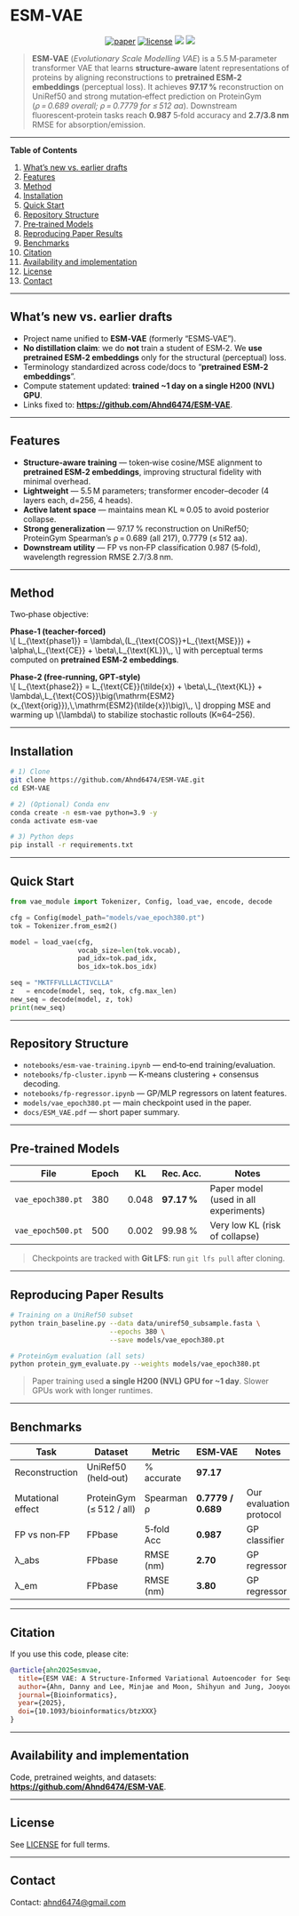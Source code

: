 # ESM‑VAE

<p align="center">
  <a href="https://doi.org/10.1093/bioinformatics/btzXXX"><img src="https://img.shields.io/badge/Paper-Bioinformatics(TMD)-green.svg?style=flat-square" alt="paper"></a>
  <a href="https://github.com/Ahnd6474/ESM-VAE/blob/main/LICENSE"><img src="https://img.shields.io/github/license/Ahnd6474/ESM-VAE?style=flat-square" alt="license"></a>
  <a href="#"><img src="https://img.shields.io/badge/python-3.9%2B-blue.svg?style=flat-square"></a>
  <a href="#"><img src="https://img.shields.io/badge/PRs-welcome-brightgreen.svg?style=flat-square"></a>
</p>

> **ESM‑VAE** (*Evolutionary Scale Modelling VAE*) is a 5.5 M‑parameter transformer VAE that learns **structure‑aware** latent representations of proteins by aligning reconstructions to **pretrained ESM‑2 embeddings** (perceptual loss). It achieves **97.17 %** reconstruction on UniRef50 and strong mutation‑effect prediction on ProteinGym (*ρ = 0.689 overall; ρ = 0.7779 for ≤ 512 aa*). Downstream fluorescent‑protein tasks reach **0.987** 5‑fold accuracy and **2.7/3.8 nm** RMSE for absorption/emission.

---

**Table of Contents**

1. [What’s new vs. earlier drafts](#whats-new-vs-earlier-drafts)
2. [Features](#features)
3. [Method](#method)
4. [Installation](#installation)
5. [Quick Start](#quick-start)
6. [Repository Structure](#repository-structure)
7. [Pre‑trained Models](#pre-trained-models)
8. [Reproducing Paper Results](#reproducing-paper-results)
9. [Benchmarks](#benchmarks)
10. [Citation](#citation)
11. [Availability and implementation](#availability-and-implementation)
12. [License](#license)
13. [Contact](#contact)

---

## What’s new vs. earlier drafts

- Project name unified to **ESM‑VAE** (formerly “ESMS‑VAE”).  
- **No distillation claim**: we do **not** train a student of ESM‑2. We **use pretrained ESM‑2 embeddings** only for the structural (perceptual) loss.  
- Terminology standardized across code/docs to “**pretrained ESM‑2 embeddings**”.  
- Compute statement updated: **trained ~1 day on a single H200 (NVL) GPU**.  
- Links fixed to: **https://github.com/Ahnd6474/ESM-VAE**.

---

## Features

- **Structure‑aware training** — token‑wise cosine/MSE alignment to **pretrained ESM‑2 embeddings**, improving structural fidelity with minimal overhead.
- **Lightweight** — 5.5 M parameters; transformer encoder–decoder (4 layers each, d=256, 4 heads).
- **Active latent space** — maintains mean KL ≈ 0.05 to avoid posterior collapse.
- **Strong generalization** — 97.17 % reconstruction on UniRef50; ProteinGym Spearman’s ρ = 0.689 (all 217), 0.7779 (≤ 512 aa).
- **Downstream utility** — FP vs non‑FP classification 0.987 (5‑fold), wavelength regression RMSE 2.7/3.8 nm.

---

## Method

Two‑phase objective:

**Phase‑1 (teacher‑forced)**  
\\[
L_{\\text{phase1}}
= \\lambda\\,(L_{\\text{COS}}+L_{\\text{MSE}}) + \\alpha\\,L_{\\text{CE}} + \\beta\\,L_{\\text{KL}}\\,,
\\]
with perceptual terms computed on **pretrained ESM‑2 embeddings**.

**Phase‑2 (free‑running, GPT‑style)**  
\\[
L_{\\text{phase2}} = L_{\\text{CE}}(\\tilde{x}) + \\beta\\,L_{\\text{KL}} + \\lambda\\,L_{\\text{COS}}\\big(\\mathrm{ESM2}(x_{\\text{orig}}),\\,\\mathrm{ESM2}(\\tilde{x})\\big)\\,,
\\]
dropping MSE and warming up \\(\\lambda\\) to stabilize stochastic rollouts (K≈64–256).

---

## Installation

```bash
# 1) Clone
git clone https://github.com/Ahnd6474/ESM-VAE.git
cd ESM-VAE

# 2) (Optional) Conda env
conda create -n esm-vae python=3.9 -y
conda activate esm-vae

# 3) Python deps
pip install -r requirements.txt
```

---

## Quick Start

```python
from vae_module import Tokenizer, Config, load_vae, encode, decode

cfg = Config(model_path="models/vae_epoch380.pt")
tok = Tokenizer.from_esm2()

model = load_vae(cfg,
                 vocab_size=len(tok.vocab),
                 pad_idx=tok.pad_idx,
                 bos_idx=tok.bos_idx)

seq = "MKTFFVLLLACTIVCLLA"
z   = encode(model, seq, tok, cfg.max_len)
new_seq = decode(model, z, tok)
print(new_seq)
```

---

## Repository Structure

- `notebooks/esm-vae-training.ipynb` — end‑to‑end training/evaluation.
- `notebooks/fp-cluster.ipynb` — K‑means clustering + consensus decoding.
- `notebooks/fp-regressor.ipynb` — GP/MLP regressors on latent features.
- `models/vae_epoch380.pt` — main checkpoint used in the paper.
- `docs/ESM_VAE.pdf` — short paper summary.

---

## Pre‑trained Models

| File              | Epoch | KL    | Rec. Acc.   | Notes                                  |
| ----------------- | ----- | ----- | ----------- | -------------------------------------- |
| `vae_epoch380.pt` | 380   | 0.048 | **97.17 %** | Paper model (used in all experiments)  |
| `vae_epoch500.pt` | 500   | 0.002 | 99.98 %     | Very low KL (risk of collapse)         |

> Checkpoints are tracked with **Git LFS**: run `git lfs pull` after cloning.

---

## Reproducing Paper Results

```bash
# Training on a UniRef50 subset
python train_baseline.py --data data/uniref50_subsample.fasta \
                         --epochs 380 \
                         --save models/vae_epoch380.pt

# ProteinGym evaluation (all sets)
python protein_gym_evaluate.py --weights models/vae_epoch380.pt
```

> Paper training used **a single H200 (NVL) GPU for ~1 day**. Slower GPUs work with longer runtimes.

---

## Benchmarks

| Task              | Dataset                 | Metric        | ESM‑VAE       | Notes                                |
| ----------------- | ----------------------- | ------------- | ------------- | ------------------------------------ |
| Reconstruction    | UniRef50 (held‑out)     | % accurate    | **97.17**     |                                      |
| Mutational effect | ProteinGym (≤ 512 / all)| Spearman ρ    | **0.7779 / 0.689** | Our evaluation protocol               |
| FP vs non‑FP      | FPbase                  | 5‑fold Acc    | **0.987**     | GP classifier                         |
| λ_abs             | FPbase                  | RMSE (nm)     | **2.70**      | GP regressor                          |
| λ_em              | FPbase                  | RMSE (nm)     | **3.80**      | GP regressor                          |

---

## Citation

If you use this code, please cite:

```bibtex
@article{ahn2025esmvae,
  title={ESM VAE: A Structure-Informed Variational Autoencoder for Sequence Embedding and De Novo Protein Generation},
  author={Ahn, Danny and Lee, Minjae and Moon, Shihyun and Jung, Jooyoung},
  journal={Bioinformatics},
  year={2025},
  doi={10.1093/bioinformatics/btzXXX}
}
```

---

## Availability and implementation

Code, pretrained weights, and datasets: **https://github.com/Ahnd6474/ESM-VAE**.

---

## License

See [LICENSE](LICENSE) for full terms.

---

## Contact

Contact: <ahnd6474@gmail.com>
